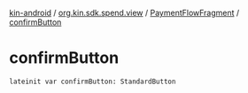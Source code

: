 [kin-android](../../index.md) / [org.kin.sdk.spend.view](../index.md) / [PaymentFlowFragment](index.md) / [confirmButton](./confirm-button.md)

# confirmButton

`lateinit var confirmButton: StandardButton`